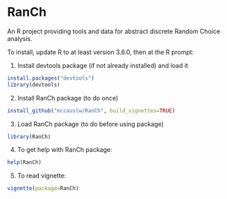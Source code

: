 # RanCh

An R project providing tools and data for abstract discrete Random Choice analysis.

To install, update R to at least version 3.6.0, then at the R prompt:

1. Install devtools package (if not already installed) and load it
```R
install.packages("devtools")
library(devtools)
```
2. Install RanCh package (to do once)
```R
install_github("mccauslw/RanCh", build_vignettes=TRUE)
```
3. Load RanCh package (to do before using package)
```R
library(RanCh)
```
4. To get help with RanCh package:
```R
help(RanCh)
```
5. To read vignette:
```R
vignette(package=RanCh)
```
